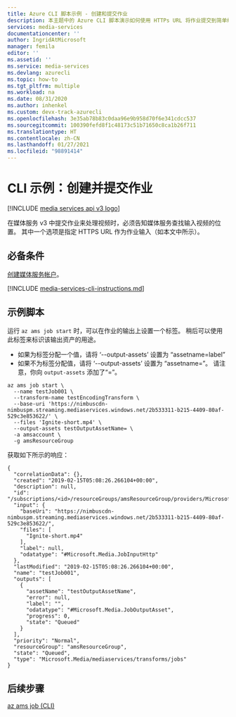 ```yaml
---
title: Azure CLI 脚本示例 - 创建和提交作业
description: 本主题中的 Azure CLI 脚本演示如何使用 HTTPs URL 将作业提交到简单编码的转换。
services: media-services
documentationcenter: ''
author: IngridAtMicrosoft
manager: femila
editor: ''
ms.assetid: ''
ms.service: media-services
ms.devlang: azurecli
ms.topic: how-to
ms.tgt_pltfrm: multiple
ms.workload: na
ms.date: 08/31/2020
ms.author: inhenkel
ms.custom: devx-track-azurecli
ms.openlocfilehash: 3e35ab78b83c0daa96e9b958d70f6e341cdcc537
ms.sourcegitcommit: 100390fefd8f1c48173c51b71650c8ca1b26f711
ms.translationtype: HT
ms.contentlocale: zh-CN
ms.lasthandoff: 01/27/2021
ms.locfileid: "98891414"
---
```

# <a name="cli-example-create-and-submit-a-job"></a>CLI 示例：创建并提交作业

[!INCLUDE [media services api v3 logo](./includes/v3-hr.md)]

在媒体服务 v3 中提交作业来处理视频时，必须告知媒体服务查找输入视频的位置。 其中一个选项是指定 HTTPS URL 作为作业输入（如本文中所示）。 

## <a name="prerequisites"></a>必备条件 

[创建媒体服务帐户](./create-account-howto.md)。

[!INCLUDE [media-services-cli-instructions.md](../../../includes/media-services-cli-instructions.md)]

## <a name="example-script"></a>示例脚本

运行 `az ams job start` 时，可以在作业的输出上设置一个标签。 稍后可以使用此标签来标识该输出资产的用途。 

- 如果为标签分配一个值，请将 ‘--output-assets’ 设置为 “assetname=label”
- 如果不为标签分配值，请将 ‘--output-assets’ 设置为 “assetname=”。
  请注意，你向 `output-assets` 添加了“=”。 

```azurecli
az ams job start \
  --name testJob001 \
  --transform-name testEncodingTransform \
  --base-uri 'https://nimbuscdn-nimbuspm.streaming.mediaservices.windows.net/2b533311-b215-4409-80af-529c3e853622/' \
  --files 'Ignite-short.mp4' \
  --output-assets testOutputAssetName= \
  -a amsaccount \
  -g amsResourceGroup 
```

获取如下所示的响应：

```
{
  "correlationData": {},
  "created": "2019-02-15T05:08:26.266104+00:00",
  "description": null,
  "id": "/subscriptions/<id>/resourceGroups/amsResourceGroup/providers/Microsoft.Media/mediaservices/amsaccount/transforms/testEncodingTransform/jobs/testJob001",
  "input": {
    "baseUri": "https://nimbuscdn-nimbuspm.streaming.mediaservices.windows.net/2b533311-b215-4409-80af-529c3e853622/",
    "files": [
      "Ignite-short.mp4"
    ],
    "label": null,
    "odatatype": "#Microsoft.Media.JobInputHttp"
  },
  "lastModified": "2019-02-15T05:08:26.266104+00:00",
  "name": "testJob001",
  "outputs": [
    {
      "assetName": "testOutputAssetName",
      "error": null,
      "label": "",
      "odatatype": "#Microsoft.Media.JobOutputAsset",
      "progress": 0,
      "state": "Queued"
    }
  ],
  "priority": "Normal",
  "resourceGroup": "amsResourceGroup",
  "state": "Queued",
  "type": "Microsoft.Media/mediaservices/transforms/jobs"
}
```

## <a name="next-steps"></a>后续步骤

[az ams job (CLI)](/cli/azure/ams/job?view=azure-cli-latest)
